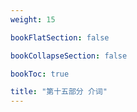 ```yaml
---
weight: 15

bookFlatSection: false

bookCollapseSection: false

bookToc: true

title: "第十五部分 介词"
---
```

